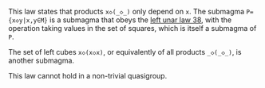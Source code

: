 This law states that products `x◇(_◇_)` only depend on `x`.  The submagma `P={x◇y|x,y∈M}` is a submagma that obeys the [left unar law 38](https://teorth.github.io/equational_theories/implications/?38), with the operation taking values in the set of squares, which is itself a submagma of `P`.

The set of left cubes `x◇(x◇x)`, or equivalently of all products `_◇(_◇_)`, is another submagma.

This law cannot hold in a non-trivial quasigroup.
